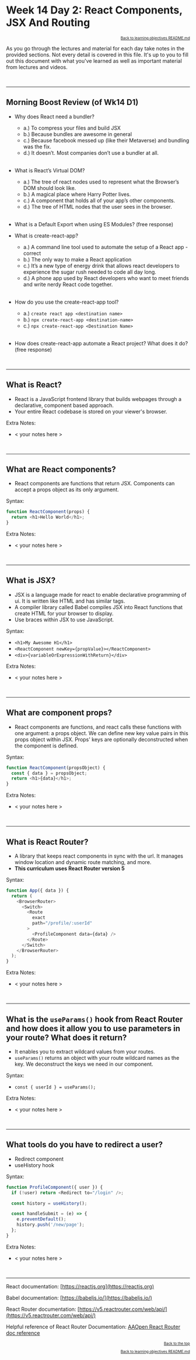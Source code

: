 # Week 14 Day 2: React Components, JSX And Routing

<a name="#readme-top"></a>

<p align="right" style="font-size:10px">
  <a href="./README.md">Back to learning objectives README.md</a>
</p>

As you go through the lectures and material for each day take notes in the
provided sections. Not every detail is covered in this file. It's up to you to
fill out this document with what you've learned as well as important material
from lectures and videos.

<br />
<hr />

## Morning Boost Review (of Wk14 D1)

- Why does React need a bundler?
  - a.) To compress your files and build JSX
  - b.) Because bundles are awesome in general
  - c.) Because facebook messed up (like their Metaverse) and bundling was the fix.
  - d.) It doesn’t. Most companies don’t use a bundler at all. <br></br>

- What is React’s Virtual DOM?
  - a.) The tree of react nodes used to represent what the Browser’s DOM should look like.
  - b.) A magical place where Harry Potter lives.
  - c.) A component that holds all of your app’s other components.
  - d.) The tree of HTML nodes that the user sees in the browser. <br></br>

- What is a Default Export when using ES Modules? (free response)

- What is create-react-app?
  - a.) A command line tool used to automate the setup of a React app - correct
  - b.) The only way to make a React application
  - c.) It’s a new type of energy drink that allows react developers to experience
    the sugar rush needed to code all day long.
  - d.) A phone app used by React developers who want to meet friends and write
    nerdy React code together.<br></br>
  
- How do you use the create-react-app tool?
  - a.) `create react app <destination name>`
  - b.) `npx create-react-app <destination-name>`
  - c.) `npx create-react-app <Destination Name>`<br></br>

- How does create-react-app automate a React project? What does it do? (free response)

<br />
<hr />

## What is React?

- React is a JavaScript frontend library that builds webpages through a declarative, component based approach.
- Your entire React codebase is stored on your viewer's browser.

Extra Notes:

- < your notes here >

<br>
<hr>

## What are React components?

- React components are functions that return JSX. Components can accept a props object as its only argument.

Syntax:

```js
function ReactComponent(props) {
  return <h1>Hello World</h1>;
}
```

Extra Notes:

- < your notes here >

<br>
<hr>

## What is JSX?

- JSX is a language made for react to enable declarative programming of ui. It is written like HTML and has similar tags.
- A compiler library called Babel compiles JSX into React functions that create HTML for your browser to display.
- Use braces within JSX to use JavaScript.

Syntax:

- `<h1>My Awesome H1</h1>`
- `<ReactComponent newKey={propValue}></ReactComponent>`
- `<div>{variableOrExpressionWithReturn}</div>`

Extra Notes:

- < your notes here >

<br>
<hr>

## What are component props?

- React components are functions, and react calls these functions with one argument: a props object. We can define new key value pairs in this props object within JSX. Props' keys are optionally deconstructed when the component is defined.

Syntax:

```js
function ReactComponent(propsObject) {
  const { data } = propsObject;
  return <h1>{data}</h1>;
}
```

Extra Notes:

- < your notes here >

<br>
<hr>

## What is React Router?

- A library that keeps react components in sync with the url. It manages window location and dynamic route matching, and more.
- **This curriculum uses React Router version 5**

Syntax:

```js
function App({ data }) {
  return (
    <BrowserRouter>
      <Switch>
        <Route
          exact
          path="/profile/:userId"
        >
          <ProfileComponent data={data} />
        </Route>
      </Switch>
    </BrowserRouter>
  );
}
```

Extra Notes:

- < your notes here >

<br>
<hr>

## What is the `useParams()` hook from React Router and how does it allow you to use parameters in your route? What does it return?

- It enables you to extract wildcard values from your routes.
- `useParams()` returns an object with your route wildcard names as the key. We deconstruct the keys we need in our component.

Syntax:

- `const { userId } = useParams();`

Extra Notes:

- < your notes here >

<br>
<hr>

## What tools do you have to redirect a user?

- Redirect component
- useHistory hook

Syntax:

```js
function ProfileComponent({ user }) {
  if (!user) return <Redirect to="/login" />;

  const history = useHistory();

  const handleSubmit = (e) => {
    e.preventDefault();
    history.push('/new/page');
  };
}
```

Extra Notes:

- < your notes here >

<br>
<hr>

React documentation: [https://reactjs.org](https://reactjs.org)

Babel documentation: [https://babeljs.io/](https://babeljs.io/)

React Router documentation: [https://v5.reactrouter.com/web/api/](https://v5.reactrouter.com/web/api/)

Helpful reference of React Router Documentation: [AAOpen React Router doc reference](https://open.appacademy.io/learn/js-py---mar-2022-cohort-1-online/week-14---react/router-documentation--recall-)

<p align="right" style="font-size:10px">
  <a href="#readme-top">Back to the top</a>
</p>
<p align="right" style="font-size:10px">
  <a href="./README.md">Back to learning objectives README.md</a>
</p>
